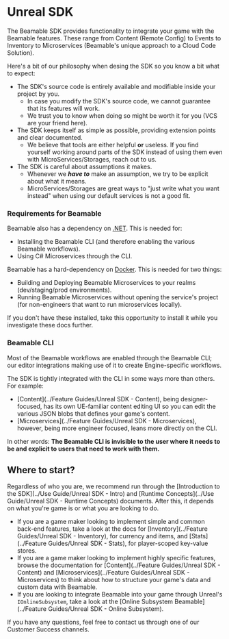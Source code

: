 # Unreal SDK
The Beamable SDK provides functionality to integrate your game with the Beamable features. These range from Content (Remote Config) to Events to Inventory to Microservices (Beamable's unique approach to a Cloud Code Solution).

Here's a bit of our philosophy when desing the SDK so you know a bit what to expect:

- The SDK's source code is entirely available and modifiable inside your project by you.
	- In case you modify the SDK's source code, we cannot guarantee that its features will work.
	- We trust you to know when doing so might be worth it for you (VCS are your friend here).
- The SDK keeps itself as simple as possible, providing extension points and clear documented.
	- We believe that tools are either helpful **or** useless. If you find yourself working around parts of the SDK instead of using them even with MicroServices/Storages, reach out to us.
- The SDK is careful about assumptions it makes.
	- Whenever we ***have to*** make an assumption, we try to be explicit about what it means.
	- MicroServices/Storages are great ways to "just write what you want instead" when using our default services is not a good fit.
### Requirements for Beamable
Beamable also has a dependency on  [.NET](https://dotnet.microsoft.com/en-us/download/dotnet/6.0). This is needed for:

- Installing the Beamable CLI (and therefore enabling the various Beamable workflows).
- Using C# Microservices through the CLI.

Beamable has a hard-dependency on [Docker](https://www.docker.com/products/docker-desktop/). This is needed for two things:

- Building and Deploying Beamable Microservices to your realms (dev/staging/prod environments).
- Running Beamable Microservices without opening the service's project (for non-engineers that want to run microservices locally).

If you don't have these installed, take this opportunity to install it while you investigate these docs further.
### Beamable CLI
Most of the Beamable workflows are enabled through the Beamable CLI; our editor integrations making use of it to create Engine-specific workflows.

The SDK is tightly integrated with the CLI in some ways more than others. For example:

- [Content](../Feature Guides/Unreal SDK - Content), being designer-focused, has its own UE-familiar content editing UI so you can edit the various JSON blobs that defines your game's content. 
- [Microservices](../Feature Guides/Unreal SDK - Microservices), however, being more engineer focused, leans more directly on the CLI.

In other words: **The Beamable CLI is invisible to the user where it needs to be and explicit to users that need to work with them.**
## Where to start?

Regardless of who you are, we recommend run through the [Introduction to the SDK](../Use Guide/Unreal SDK - Intro) and [Runtime Concepts](../Use Guide/Unreal SDK - Runtime Concepts) documents. After this, it depends on what you're game is or what you are looking to do.

- If you are a game maker looking to implement simple and common back-end features, take a look at the docs for [Inventory](../Feature Guides/Unreal SDK - Inventory), for currency and items, and [Stats](../Feature Guides/Unreal SDK - Stats), for player-scoped key-value stores.
- If you are a game maker looking to implement highly specific features, browse the documentation for [Content](../Feature Guides/Unreal SDK - Content) and [Microservices](../Feature Guides/Unreal SDK - Microservices) to think about how to structure your game's data and custom data with Beamable.
- If you are looking to integrate Beamable into your game through Unreal's `IOnlineSubsystem`, take a look at the [Online Subsystem Beamable](../Feature Guides/Unreal SDK - Online Subsystem).

If you have any questions, feel free to contact us through one of our Customer Success channels.